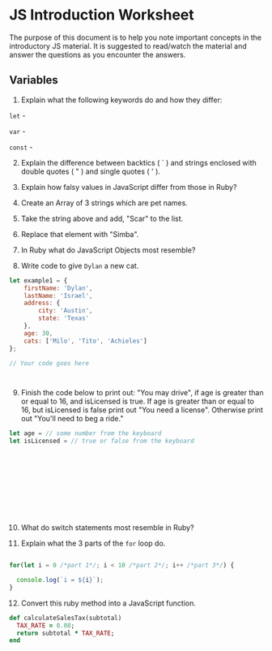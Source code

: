 # JS Introduction Worksheet

The purpose of this document is to help you note important concepts in the introductory JS material.  It is suggested to read/watch the material and answer the questions as you encounter the answers.

## Variables

1.  Explain what the following keywords do and how they differ:

`let` -

`var` -

`const` -


2.  Explain the difference between backtics ( \` ) and strings enclosed with double quotes ( " ) and single quotes ( ' ).




3.  Explain how falsy values in JavaScript differ from those in Ruby?






4.  Create an Array of 3 strings which are pet names.




5.  Take the string above and add, "Scar" to the list.




6.  Replace that element with "Simba".





7.  In Ruby what do JavaScript Objects most resemble?




8.  Write code to give `Dylan` a new cat.


```JavaScript
let example1 = {
    firstName: 'Dylan',
    lastName: 'Israel',
    address: {
        city: 'Austin',
        state: 'Texas'
    },
    age: 30,
    cats: ['Milo', 'Tito', 'Achieles']
};

// Your code goes here




```



9.  Finish the code below to print out:  "You may drive", if age is greater than or equal to 16, and isLicensed is true.  If age is greater than or equal to 16, but isLicensed is false print out "You need a license".  Otherwise print out "You'll need to beg a ride."


```JavaScript
let age = // some number from the keyboard
let isLicensed = // true or false from the keyboard












```


10.  What do switch statements most resemble in Ruby?



11.  Explain what the 3 parts of the `for` loop do.

```JavaScript

for(let i = 0 /*part 1*/; i < 10 /*part 2*/; i++ /*part 3*/) {

  console.log(`i = ${i}`);
}
```



12.  Convert this ruby method into a JavaScript function.


```ruby
def calculateSalesTax(subtotal)
  TAX_RATE = 0.08;
  return subtotal * TAX_RATE;
end 
```
